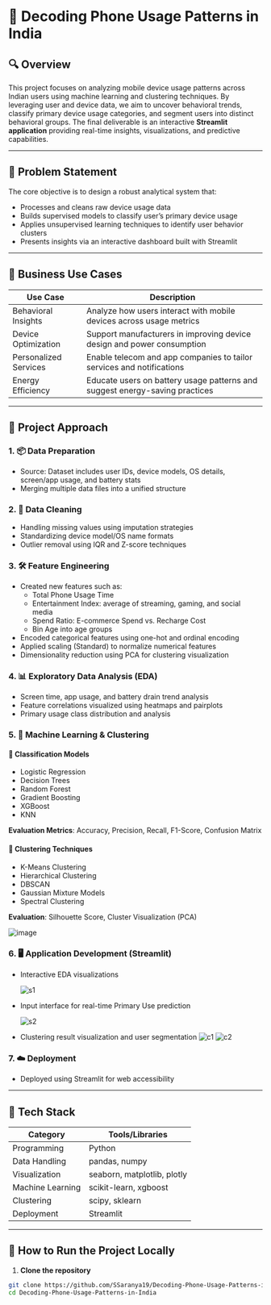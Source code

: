 # 📱 Decoding Phone Usage Patterns in India

## 🔍 Overview

This project focuses on analyzing mobile device usage patterns across Indian users using machine learning and clustering techniques. By leveraging user and device data, we aim to uncover behavioral trends, classify primary device usage categories, and segment users into distinct behavioral groups. The final deliverable is an interactive **Streamlit application** providing real-time insights, visualizations, and predictive capabilities.

---

## 🎯 Problem Statement

The core objective is to design a robust analytical system that:

- Processes and cleans raw device usage data
- Builds supervised models to classify user’s primary device usage
- Applies unsupervised learning techniques to identify user behavior clusters
- Presents insights via an interactive dashboard built with Streamlit

---

## 💼 Business Use Cases

| Use Case              | Description                                                                 |
|------------------------|-----------------------------------------------------------------------------|
| Behavioral Insights    | Analyze how users interact with mobile devices across usage metrics         |
| Device Optimization    | Support manufacturers in improving device design and power consumption     |
| Personalized Services  | Enable telecom and app companies to tailor services and notifications      |
| Energy Efficiency      | Educate users on battery usage patterns and suggest energy-saving practices|

---

## 🧭 Project Approach

### 1. 📦 Data Preparation
- Source: Dataset includes user IDs, device models, OS details, screen/app usage, and battery stats
- Merging multiple data files into a unified structure

### 2. 🧹 Data Cleaning
- Handling missing values using imputation strategies
- Standardizing device model/OS name formats
- Outlier removal using IQR and Z-score techniques

### 3. 🛠️ Feature Engineering
- Created new features such as:
  - Total Phone Usage Time
  - Entertainment Index: average of streaming, gaming, and social media
  - Spend Ratio: E-commerce Spend vs. Recharge Cost
  - Bin Age into age groups
- Encoded categorical features using one-hot and ordinal encoding
- Applied scaling (Standard) to normalize numerical features
- Dimensionality reduction using PCA for clustering visualization

### 4. 📊 Exploratory Data Analysis (EDA)
- Screen time, app usage, and battery drain trend analysis
- Feature correlations visualized using heatmaps and pairplots
- Primary usage class distribution and analysis

### 5. 🧠 Machine Learning & Clustering

#### 📌 Classification Models
- Logistic Regression
- Decision Trees
- Random Forest
- Gradient Boosting
- XGBoost
- KNN

**Evaluation Metrics**: Accuracy, Precision, Recall, F1-Score, Confusion Matrix

#### 🧩 Clustering Techniques
- K-Means Clustering
- Hierarchical Clustering
- DBSCAN
- Gaussian Mixture Models
- Spectral Clustering

**Evaluation**: Silhouette Score, Cluster Visualization (PCA)


![image](https://github.com/user-attachments/assets/ace1642e-e88c-49c3-aaab-d982647bba6e)



### 6. 🖥️ Application Development (Streamlit)
- Interactive EDA visualizations

  ![s1](https://github.com/user-attachments/assets/649277e9-52bf-46d4-92f4-c6102fc921ab)

  

- Input interface for real-time Primary Use prediction

  ![s2](https://github.com/user-attachments/assets/a84c65fb-9baa-4a6a-9572-aa51e0acc811)
- Clustering result visualization and user segmentation
  ![c1](https://github.com/user-attachments/assets/2f61aa3d-4044-4b80-ac6f-0c825c493da3)
  ![c2](https://github.com/user-attachments/assets/6cf568fb-92e5-49c8-b526-de8c78cb1c50)

### 7. ☁️ Deployment
- Deployed using Streamlit for web accessibility
---

## 🧰 Tech Stack

| Category        | Tools/Libraries |
|----------------|------------------|
| Programming     | Python       |
| Data Handling   | pandas, numpy    |
| Visualization   | seaborn, matplotlib, plotly |
| Machine Learning| scikit-learn, xgboost |
| Clustering      | scipy, sklearn   |
| Deployment      | Streamlit |

---

## 🧪 How to Run the Project Locally

1. **Clone the repository**
```bash
git clone https://github.com/SSaranya19/Decoding-Phone-Usage-Patterns-in-India.git
cd Decoding-Phone-Usage-Patterns-in-India
